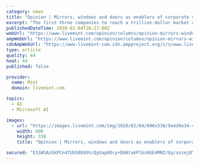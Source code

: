 ```yaml
---
category: news
title: "Opinion | Mirrors, windows and doors as enablers of corporate success"
excerpt: "The first three companies to reach a trillion-dollar market cap—Apple, Amazon and Microsoft—and 90% of the 1500 S&P broad index companies follow one share, one vote. Many of our successful companies in technology and financial services—insurgents not ... can’t notice and know everything; the cognitive limits of our brains simply won ..."
publishedDateTime: 2020-02-04T16:27:00Z
webUrl: "https://www.livemint.com/opinion/columns/opinion-mirrors-windows-and-doors-as-enablers-of-corporate-success-11580832791763.html"
ampWebUrl: "https://www.livemint.com/opinion/columns/opinion-mirrors-windows-and-doors-as-enablers-of-corporate-success/amp-11580832791763.html"
cdnAmpWebUrl: "https://www-livemint-com.cdn.ampproject.org/c/s/www.livemint.com/opinion/columns/opinion-mirrors-windows-and-doors-as-enablers-of-corporate-success/amp-11580832791763.html"
type: article
quality: 44
heat: 44
published: false

provider:
  name: Mint
  domain: livemint.com

topics:
  - AI
  - Microsoft AI

images:
  - url: "https://images.livemint.com/img/2020/02/04/600x338/9e4d9a34-473f-11ea-a5fb-3f3a3457eb82_1580832790649_1580832892679.jpg"
    width: 600
    height: 338
    title: "Opinion | Mirrors, windows and doors as enablers of corporate success"

secured: "E31WSAzGkPCn4fUb50EA5h/QyUap0Ocy+EHAtakPlbsHGE4MNZ/Uy/snzejQYHT+YbOnCmpVTYOWeJE/8YqqIwop0p/FthpYuQ0veATWT56oLJqGspQcUp0aSCtahjCUsRBEx9QJEmp/LmdpI1lF/igK7rVeIB6m+smzp4odSXejW4wrsI5HE7Zg83CBbMgPxksh0a02yC0N1h0VmqPzH6gFAjZwoINaS2aP55VT7+i9G6uZSGnHAz55dWj8deSw3OmxLyZoMOOc7LEJhm59bTVqRqy3Crm5RO1slENXqdctVB3eQsJ4NhktycAG0uy/;zVmdFeGC27/j1IUGyajYqQ=="
---
```


